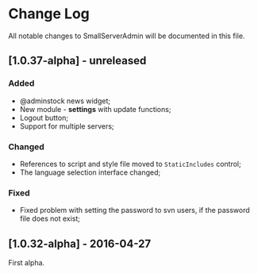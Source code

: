 # Change Log

All notable changes to SmallServerAdmin will be documented in this file.

## [1.0.37-alpha] - unreleased
### Added
- @adminstock news widget;
- New module - **settings** with update functions;
- Logout button;
- Support for multiple servers;

### Changed
- References to script and style file moved to `StaticIncludes` control;
- The language selection interface changed;

### Fixed
- Fixed problem with setting the password to svn users, 
  if the password file does not exist;

## [1.0.32-alpha] - 2016-04-27
First alpha.